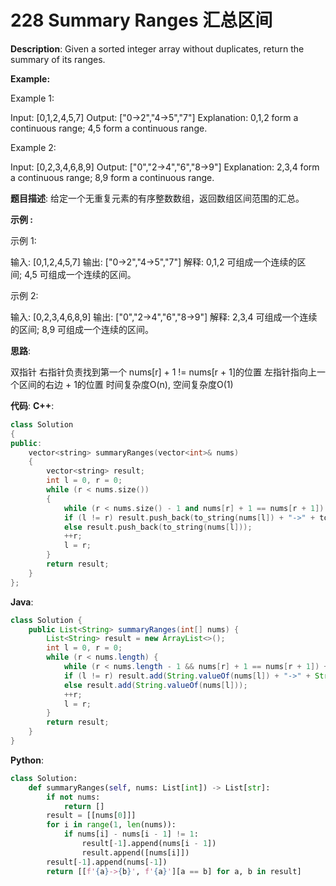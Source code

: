 # 228 Summary Ranges 汇总区间

__Description__:
Given a sorted integer array without duplicates, return the summary of its ranges.

__Example:__

Example 1:

Input:  [0,1,2,4,5,7]
Output: ["0->2","4->5","7"]
Explanation: 0,1,2 form a continuous range; 4,5 form a continuous range.

Example 2:

Input:  [0,2,3,4,6,8,9]
Output: ["0","2->4","6","8->9"]
Explanation: 2,3,4 form a continuous range; 8,9 form a continuous range.

__题目描述__:
给定一个无重复元素的有序整数数组，返回数组区间范围的汇总。

__示例 :__

示例 1:

输入: [0,1,2,4,5,7]
输出: ["0->2","4->5","7"]
解释: 0,1,2 可组成一个连续的区间; 4,5 可组成一个连续的区间。

示例 2:

输入: [0,2,3,4,6,8,9]
输出: ["0","2->4","6","8->9"]
解释: 2,3,4 可组成一个连续的区间; 8,9 可组成一个连续的区间。

__思路__:

双指针
右指针负责找到第一个 nums[r] + 1 != nums[r + 1]的位置
左指针指向上一个区间的右边 + 1的位置
时间复杂度O(n), 空间复杂度O(1)

__代码__:
__C++__:

```C++
class Solution 
{
public:
    vector<string> summaryRanges(vector<int>& nums) 
    {
        vector<string> result;
        int l = 0, r = 0;
        while (r < nums.size())
        {
            while (r < nums.size() - 1 and nums[r] + 1 == nums[r + 1]) ++r;
            if (l != r) result.push_back(to_string(nums[l]) + "->" + to_string(nums[r]));
            else result.push_back(to_string(nums[l]));
            ++r;
            l = r;
        }
        return result;
    }
};
```

__Java__:

```Java
class Solution {
    public List<String> summaryRanges(int[] nums) {
        List<String> result = new ArrayList<>();
        int l = 0, r = 0;
        while (r < nums.length) {
            while (r < nums.length - 1 && nums[r] + 1 == nums[r + 1]) ++r;
            if (l != r) result.add(String.valueOf(nums[l]) + "->" + String.valueOf(nums[r]));
            else result.add(String.valueOf(nums[l]));
            ++r;
            l = r;
        }
        return result;
    }
}
```

__Python__:

```Python
class Solution:
    def summaryRanges(self, nums: List[int]) -> List[str]:
        if not nums:
            return []
        result = [[nums[0]]]
        for i in range(1, len(nums)):
            if nums[i] - nums[i - 1] != 1:
                result[-1].append(nums[i - 1])
                result.append([nums[i]])
        result[-1].append(nums[-1])
        return [[f'{a}->{b}', f'{a}'][a == b] for a, b in result]
```
